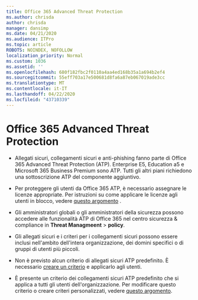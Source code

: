 ```yaml
---
title: Office 365 Advanced Threat Protection
ms.author: chrisda
author: chrisda
manager: dansimp
ms.date: 04/21/2020
ms.audience: ITPro
ms.topic: article
ROBOTS: NOINDEX, NOFOLLOW
localization_priority: Normal
ms.custom: 1036
ms.assetid: ''
ms.openlocfilehash: 680f182fbc2f0110a4aa4ed168b35a1a694b2ef4
ms.sourcegitcommit: 55eff703a17e500681d8fa6a87eb067019ade3cc
ms.translationtype: MT
ms.contentlocale: it-IT
ms.lasthandoff: 04/22/2020
ms.locfileid: "43710339"
---
```

# <a name="office-365-advanced-threat-protection"></a>Office 365 Advanced Threat Protection

- Allegati sicuri, collegamenti sicuri e anti-phishing fanno parte di Office 365 Advanced Threat Protection (ATP). Enterprise E5, Education a5 e Microsoft 365 Business Premium sono ATP. Tutti gli altri piani richiedono una sottoscrizione ATP del componente aggiuntivo.

- Per proteggere gli utenti da Office 365 ATP, è necessario assegnare le licenze appropriate. Per istruzioni su come applicare le licenze agli utenti in blocco, vedere [questo argomento](https://docs.microsoft.com/office365/admin/subscriptions-and-billing/assign-licenses-to-users) .

- Gli amministratori globali o gli amministratori della sicurezza possono accedere alle funzionalità ATP di Office 365 nel centro sicurezza & compliance in **Threat Managmeent** \> **policy**.

- Gli allegati sicuri e i criteri per i collegamenti sicuri possono essere inclusi nell'ambito dell'intera organizzazione, dei domini specifici o di gruppi di utenti più piccoli.

- Non è previsto alcun criterio di allegati sicuri ATP predefinito. È necessario [creare un criterio](https://docs.microsoft.com/office365/securitycompliance/set-up-atp-safe-attachments-policies) e applicarlo agli utenti.

- È presente un criterio dei collegamenti sicuri ATP predefinito che si applica a tutti gli utenti dell'organizzazione. Per modificare questo criterio o creare criteri personalizzati, vedere [questo argomento](https://docs.microsoft.com/office365/securitycompliance/set-up-atp-safe-links-policies).
